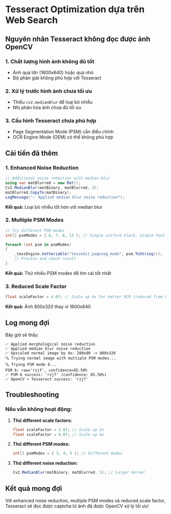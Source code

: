 # Tesseract Optimization dựa trên Web Search

## Nguyên nhân Tesseract không đọc được ảnh OpenCV

### **1. Chất lượng hình ảnh không đủ tốt**
- Ảnh quá lớn (1600x640) hoặc quá nhỏ
- Độ phân giải không phù hợp với Tesseract

### **2. Xử lý trước hình ảnh chưa tối ưu**
- Thiếu `cv2.medianBlur` để loại bỏ nhiễu
- Nhị phân hóa ảnh chưa đủ tối ưu

### **3. Cấu hình Tesseract chưa phù hợp**
- Page Segmentation Mode (PSM) cần điều chỉnh
- OCR Engine Mode (OEM) có thể không phù hợp

## Cải tiến đã thêm

### **1. Enhanced Noise Reduction**
```csharp
// Additional noise reduction with median blur
using var matBlurred = new Mat();
Cv2.MedianBlur(matBinary, matBlurred, 3);
matBlurred.CopyTo(matBinary);
LogMessage("✅ Applied median blur noise reduction");
```

**Kết quả:** Loại bỏ nhiễu tốt hơn với median blur

### **2. Multiple PSM Modes**
```csharp
// Try different PSM modes
int[] psmModes = { 6, 7, 8, 13 }; // Single uniform block, Single text line, Single word, Raw line

foreach (int psm in psmModes)
{
    _tessEngine.SetVariable("tessedit_pageseg_mode", psm.ToString());
    // Process and check result
}
```

**Kết quả:** Thử nhiều PSM modes để tìm cái tốt nhất

### **3. Reduced Scale Factor**
```csharp
float scaleFactor = 4.0f; // Scale up 4x for better OCR (reduced from 8x)
```

**Kết quả:** Ảnh 800x320 thay vì 1600x640

## Log mong đợi

Bây giờ sẽ thấy:
```
✅ Applied morphological noise reduction
✅ Applied median blur noise reduction
✅ Upscaled normal image by 4x: 200x80 -> 800x320
🔍 Trying normal image with multiple PSM modes...
🔍 Trying PSM mode 6...
PSM 6: raw='rzjf', confidence=85.50%
✅ PSM 6 success: 'rzjf' (confidence: 85.50%)
✅ OpenCV + Tesseract success: 'rzjf'
```

## Troubleshooting

### Nếu vẫn không hoạt động:

1. **Thử different scale factors:**
   ```csharp
   float scaleFactor = 2.0f; // Scale up 2x
   float scaleFactor = 6.0f; // Scale up 6x
   ```

2. **Thử different PSM modes:**
   ```csharp
   int[] psmModes = { 3, 4, 5 }; // Different modes
   ```

3. **Thử different noise reduction:**
   ```csharp
   Cv2.MedianBlur(matBinary, matBlurred, 5); // Larger kernel
   ```

## Kết quả mong đợi

Với enhanced noise reduction, multiple PSM modes và reduced scale factor, Tesseract sẽ đọc được captcha từ ảnh đã được OpenCV xử lý tối ưu!
